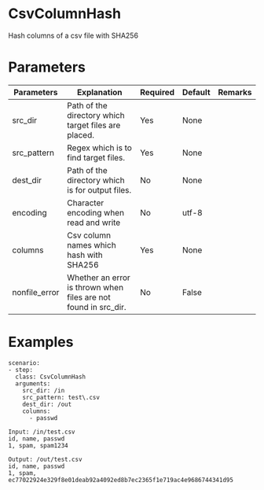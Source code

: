 # CsvColumnHash
Hash columns of a csv file with SHA256

# Parameters
|Parameters|Explanation|Required|Default|Remarks|
|----------|-----------|--------|-------|-------|
|src_dir|Path of the directory which target files are placed.|Yes|None||
|src_pattern|Regex which is to find target files.|Yes|None||
|dest_dir|Path of the directory which is for output files.|No|None||
|encoding|Character encoding when read and write|No|utf-8||
|columns|Csv column names which hash with SHA256|Yes|None||
|nonfile_error|Whether an error is thrown when files are not found in src_dir.|No|False||

# Examples
```
scenario:
- step:
  class: CsvColumnHash
  arguments:
    src_dir: /in
    src_pattern: test\.csv
    dest_dir: /out
    columns:
      - passwd

Input: /in/test.csv
id, name, passwd
1, spam, spam1234

Output: /out/test.csv
id, name, passwd
1, spam, ec77022924e329f8e01deab92a4092ed8b7ec2365f1e719ac4e9686744341d95
```
